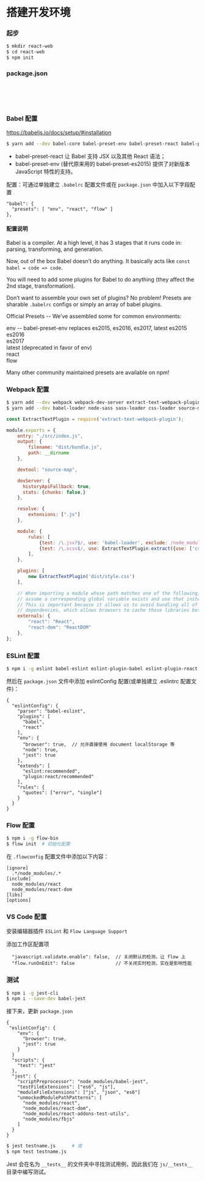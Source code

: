 # 搭建开发环境

### 起步

```bash
$ mkdir react-web
$ cd react-web
$ npm init
```

### package.json

```





```

### Babel 配置

https://babeljs.io/docs/setup/#installation

```bash
$ yarn add --dev babel-core babel-preset-env babel-preset-react babel-preset-flow
```

* babel-preset-react 让 Babel 支持 JSX 以及其他 React 语法；
* babel-preset-env (替代原来用的 babel-preset-es2015) 提供了对新版本 JavaScript 特性的支持。

配置：可通过单独建立 `.babelrc` 配置文件或在 `package.json` 中加入以下字段配置

```
"babel": {
  "presets": [ "env", "react", "flow" ]
},
```

#### 配置说明

Babel is a compiler. At a high level, it has 3 stages that it runs code in: parsing, transforming, and generation.

Now, out of the box Babel doesn’t do anything. It basically acts like `const babel = code => code`.

You will need to add some plugins for Babel to do anything (they affect the 2nd stage, transformation).

Don’t want to assemble your own set of plugins? No problem! Presets are sharable `.babelrc` configs or simply an array of babel plugins.

Official Presets -- We’ve assembled some for common environments:

env -- babel-preset-env replaces es2015, es2016, es2017, latest
es2015  
es2016  
es2017  
latest (deprecated in favor of env)  
react  
flow

Many other community maintained presets are available on npm!

### Webpack 配置

```bash
$ yarn add --dev webpack webpack-dev-server extract-text-webpack-plugin
$ yarn add --dev babel-loader node-sass sass-loader css-loader source-map-loader
```

```js
const ExtractTextPlugin = require('extract-text-webpack-plugin');

module.exports = {
    entry: "./src/index.js",
    output: {
        filename: "dist/bundle.js",
        path: __dirname
    },

    devtool: "source-map",

    devServer: {
      historyApiFallback: true,
      stats: {chunks: false,}
    },

    resolve: {
        extensions: [".js"]
    },

    module: {
        rules: [
            {test: /\.jsx?$/, use: 'babel-loader', exclude: /node_modules/ },
            {test: /\.scss$/, use: ExtractTextPlugin.extract({use: ['css-loader', 'sass-loader']})}
        ],
    },

    plugins: [
        new ExtractTextPlugin('dist/style.css')
    ],

    // When importing a module whose path matches one of the following, just
    // assume a corresponding global variable exists and use that instead.
    // This is important because it allows us to avoid bundling all of our
    // dependencies, which allows browsers to cache those libraries between builds.
    externals: {
        "react": "React",
        "react-dom": "ReactDOM"
    },
};
```


### ESLint 配置

```bash
$ npm i -g eslint babel-eslint eslint-plugin-babel eslint-plugin-react
```

然后在 `package.json` 文件中添加 eslintConfig 配置(或单独建立 .eslintrc 配置文件)：

```
{
  "eslintConfig": {
    "parser": "babel-eslint",
    "plugins": [
      "babel",
      "react"
    ],
    "env": {
      "browser": true,  // 允许直接使用 document localStorage 等
      "node": true,
      "jest": true
    },
    "extends": [
      "eslint:recommended",
      "plugin:react/recommended"
    ],
    "rules": {
      "quotes": ["error", "single"]
    }
  }
}
```

### Flow 配置

```bash
$ npm i -g flow-bin
$ flow init  # 初始化配置
```

在 `.flowconfig` 配置文件中添加以下内容：

```
[ignore]
  .*/node_modules/.*
[include]
  node_modules/react
  node_modules/react-dom
[libs]
[options]
```

### VS Code 配置

安装编辑器插件 `ESLint` 和 `Flow Language Support`

添加工作区配置项

```
  "javascript.validate.enable": false,  // 关闭默认的检测，让 flow 上
  "flow.runOnEdit": false               // 不关闭实时检测，实在是影响性能
```

### 测试

```bash
$ npm i -g jest-cli
$ npm i --save-dev babel-jest
```

接下来，更新 `package.json`

```
{
 "eslintConfig": {
    "env": {
      "browser": true,
      "jest": true
    }
  }
  "scripts": {
    "test": "jest"
  },
  "jest": {
    "scriptPreprocessor": "node_modules/babel-jest",
    "testFileExtensions": ["es6", "js"],
    "moduleFileExtensions": ["js", "json", "es6"]
    "unmockedModulePathPatterns": [
      "node_modules/react",
      "node_modules/react-dom",
      "node_modules/react-addons-test-utils",
      "node_modules/fbjs"
    ]
  }
}
```

```bash
$ jest testname.js      # 或
$ npm test testname.js
```

Jest 会在名为 `__tests__` 的文件夹中寻找测试用例，因此我们在 `js/__tests__` 目录中编写测试。
